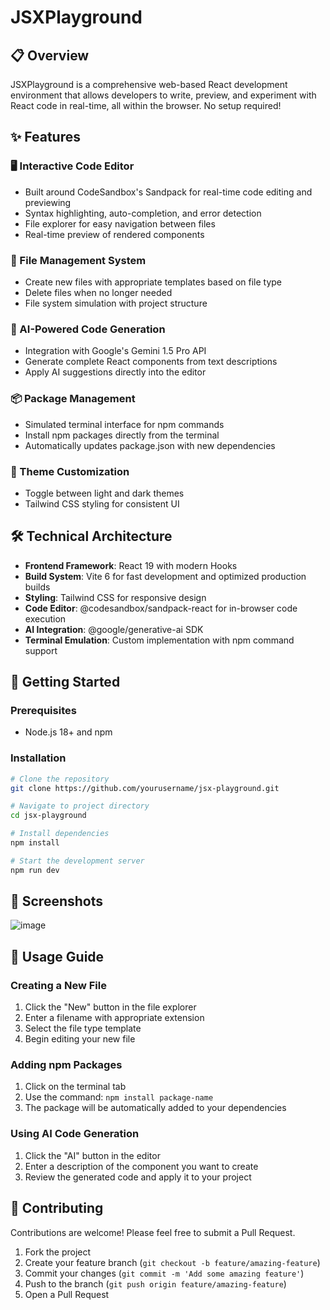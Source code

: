 # JSXPlayground


## 📋 Overview

JSXPlayground is a comprehensive web-based React development environment that allows developers to write, preview, and experiment with React code in real-time, all within the browser. No setup required!

## ✨ Features

### 🖥️ Interactive Code Editor
- Built around CodeSandbox's Sandpack for real-time code editing and previewing
- Syntax highlighting, auto-completion, and error detection
- File explorer for easy navigation between files
- Real-time preview of rendered components

### 📁 File Management System
- Create new files with appropriate templates based on file type
- Delete files when no longer needed
- File system simulation with project structure

### 🤖 AI-Powered Code Generation
- Integration with Google's Gemini 1.5 Pro API
- Generate complete React components from text descriptions
- Apply AI suggestions directly into the editor

### 📦 Package Management
- Simulated terminal interface for npm commands
- Install npm packages directly from the terminal
- Automatically updates package.json with new dependencies

### 🎨 Theme Customization
- Toggle between light and dark themes
- Tailwind CSS styling for consistent UI

## 🛠️ Technical Architecture

- **Frontend Framework**: React 19 with modern Hooks
- **Build System**: Vite 6 for fast development and optimized production builds
- **Styling**: Tailwind CSS for responsive design
- **Code Editor**: @codesandbox/sandpack-react for in-browser code execution
- **AI Integration**: @google/generative-ai SDK
- **Terminal Emulation**: Custom implementation with npm command support

## 🚀 Getting Started

### Prerequisites
- Node.js 18+ and npm

### Installation

```bash
# Clone the repository
git clone https://github.com/yourusername/jsx-playground.git

# Navigate to project directory
cd jsx-playground

# Install dependencies
npm install

# Start the development server
npm run dev
```

## 📸 Screenshots

![image](https://github.com/user-attachments/assets/01450b23-67a9-452a-a81f-ab5487fa6ed9)


## 📖 Usage Guide

### Creating a New File
1. Click the "New" button in the file explorer
2. Enter a filename with appropriate extension
3. Select the file type template
4. Begin editing your new file

### Adding npm Packages
1. Click on the terminal tab
2. Use the command: `npm install package-name`
3. The package will be automatically added to your dependencies

### Using AI Code Generation
1. Click the "AI" button in the editor
2. Enter a description of the component you want to create
3. Review the generated code and apply it to your project

## 🤝 Contributing

Contributions are welcome! Please feel free to submit a Pull Request.

1. Fork the project
2. Create your feature branch (`git checkout -b feature/amazing-feature`)
3. Commit your changes (`git commit -m 'Add some amazing feature'`)
4. Push to the branch (`git push origin feature/amazing-feature`)
5. Open a Pull Request


